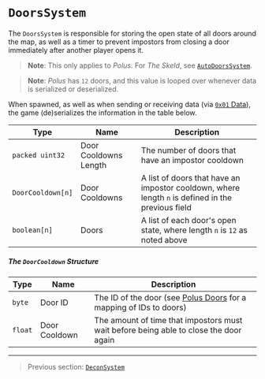 # `DoorsSystem`

The `DoorsSystem` is responsible for storing the open state of all doors around the map, as well as a timer to prevent impostors from closing a door immediately after another player opens it.

> **Note**: This only applies to *Polus*. For *The Skeld*, see [`AutoDoorsSystem`](07_autodoorssystem.md).

> **Note**: *Polus* has `12` doors, and this value is looped over whenever data is serialized or deserialized.

When spawned, as well as when sending or receiving data (via [`0x01` Data](../03_gamedata_and_gamedatato_message_types/01_data.md)), the game (de)serializes the information in the table below.

| Type | Name | Description |
| --- | --- | --- |
| `packed uint32` | Door Cooldowns Length | The number of doors that have an impostor cooldown |
| `DoorCooldown[n]` | Door Cooldowns | A list of doors that have an impostor cooldown, where length `n` is defined in the previous field |
| `boolean[n]` | Doors | A list of each door's open state, where length `n` is `12` as noted above |

##### The `DoorCooldown` Structure

| Type | Name | Description |
| --- | --- | --- |
| `byte` | Door ID | The ID of the door (see [Polus Doors](../04_rpc_message_types/28_repairsystem.md#polus-doors) for a mapping of IDs to doors) |
| `float` | Door Cooldown | The amount of time that impostors must wait before being able to close the door again |

---

> Previous section: [`DeconSystem`](10_deconsystem.md)
